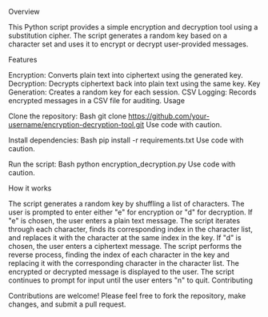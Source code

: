 Overview


This Python script provides a simple encryption and decryption tool using a substitution cipher. The script generates a random key based on a character set and uses it to encrypt or decrypt user-provided messages.


Features

Encryption: Converts plain text into ciphertext using the generated key.
Decryption: Decrypts ciphertext back into plain text using the same key.
Key Generation: Creates a random key for each session.
CSV Logging: Records encrypted messages in a CSV file for auditing.
Usage


Clone the repository:
Bash
git clone https://github.com/your-username/encryption-decryption-tool.git
Use code with caution.


Install dependencies:
Bash
pip install -r requirements.txt
Use code with caution.


Run the script:
Bash
python encryption_decryption.py
Use code with caution.

How it works


The script generates a random key by shuffling a list of characters.
The user is prompted to enter either "e" for encryption or "d" for decryption.
If "e" is chosen, the user enters a plain text message. The script iterates through each character, finds its corresponding index in the character list, and replaces it with the character at the same index in the key.
If "d" is chosen, the user enters a ciphertext message. The script performs the reverse process, finding the index of each character in the key and replacing it with the corresponding character in the character list.
The encrypted or decrypted message is displayed to the user.
The script continues to prompt for input until the user enters "n" to quit.
Contributing

Contributions are welcome! Please feel free to fork the repository, make changes, and submit a pull request.
